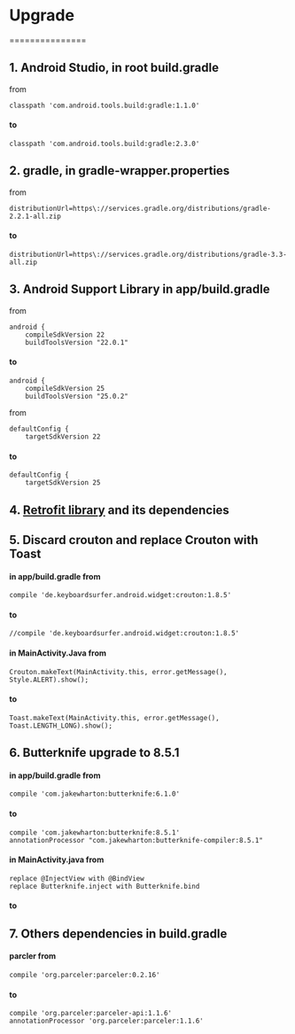 # Upgrade
===============

## 1. Android Studio, in root build.gradle
from

    classpath 'com.android.tools.build:gradle:1.1.0'

#### to

    classpath 'com.android.tools.build:gradle:2.3.0'

## 2. gradle, in gradle-wrapper.properties
from

    distributionUrl=https\://services.gradle.org/distributions/gradle-2.2.1-all.zip

#### to
    distributionUrl=https\://services.gradle.org/distributions/gradle-3.3-all.zip

## 3. Android Support Library in app/build.gradle

from

    android {
        compileSdkVersion 22
        buildToolsVersion "22.0.1"

#### to
    android {
        compileSdkVersion 25
        buildToolsVersion "25.0.2"

from

    defaultConfig {
        targetSdkVersion 22

#### to
    defaultConfig {
        targetSdkVersion 25

## 4. [Retrofit library](http://square.github.io/retrofit/) and its dependencies

## 5. Discard crouton and replace Crouton with Toast

#### in app/build.gradle from
    compile 'de.keyboardsurfer.android.widget:crouton:1.8.5'
#### to
    //compile 'de.keyboardsurfer.android.widget:crouton:1.8.5'

#### in MainActivity.Java from
    Crouton.makeText(MainActivity.this, error.getMessage(), Style.ALERT).show();
#### to
    Toast.makeText(MainActivity.this, error.getMessage(), Toast.LENGTH_LONG).show();


## 6. Butterknife upgrade to 8.5.1

#### in app/build.gradle from

    compile 'com.jakewharton:butterknife:6.1.0'

#### to
    compile 'com.jakewharton:butterknife:8.5.1'
    annotationProcessor "com.jakewharton:butterknife-compiler:8.5.1"

#### in MainActivity.java from
    replace @InjectView with @BindView
    replace Butterknife.inject with Butterknife.bind

#### to


## 7. Others dependencies in build.gradle

#### parcler from

    compile 'org.parceler:parceler:0.2.16'

#### to
    compile 'org.parceler:parceler-api:1.1.6'
    annotationProcessor 'org.parceler:parceler:1.1.6'
